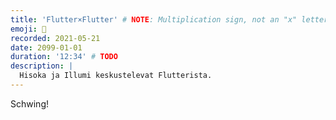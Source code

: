 ```yaml
---
title: 'Flutter×Flutter' # NOTE: Multiplication sign, not an "x" letter
emoji: 💙
recorded: 2021-05-21
date: 2099-01-01
duration: '12:34' # TODO
description: |
  Hisoka ja Illumi keskustelevat Flutterista.
---
```


Schwing!
